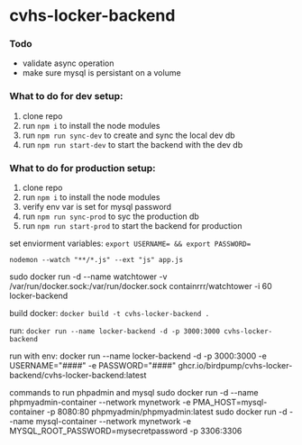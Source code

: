 # cvhs-locker-backend

### Todo

- validate async operation
- make sure mysql is persistant on a volume

### What to do for dev setup:

1. clone repo
2. run ```npm i``` to install the node modules
3. run ```npm run sync-dev``` to create and sync the local dev db
4. run ```npm run start-dev``` to start the backend with the dev db

### What to do for production setup:

1. clone repo
2. run ```npm i``` to install the node modules
3. verify env var is set for mysql password
4. run ```npm run sync-prod``` to syc the production db
5. run ```npm run start-prod``` to start the backend for production

set enviorment variables: ```export USERNAME= && export PASSWORD=```

```nodemon --watch "**/*.js" --ext "js" app.js```

sudo docker run -d --name watchtower -v /var/run/docker.sock:/var/run/docker.sock containrrr/watchtower -i 60
locker-backend

build docker: ```docker build -t cvhs-locker-backend .```

run: ```docker run --name locker-backend -d -p 3000:3000 cvhs-locker-backend```

run with env:
docker run --name locker-backend -d -p 3000:3000 -e USERNAME="####" -e PASSWORD="####"
ghcr.io/birdpump/cvhs-locker-backend/cvhs-locker-backend:latest

commands to run phpadmin and mysql
sudo docker run -d --name phpmyadmin-container --network mynetwork -e PMA_HOST=mysql-container -p 8080:80
phpmyadmin/phpmyadmin:latest
sudo docker run -d --name mysql-container --network mynetwork -e MYSQL_ROOT_PASSWORD=mysecretpassword -p 3306:3306
